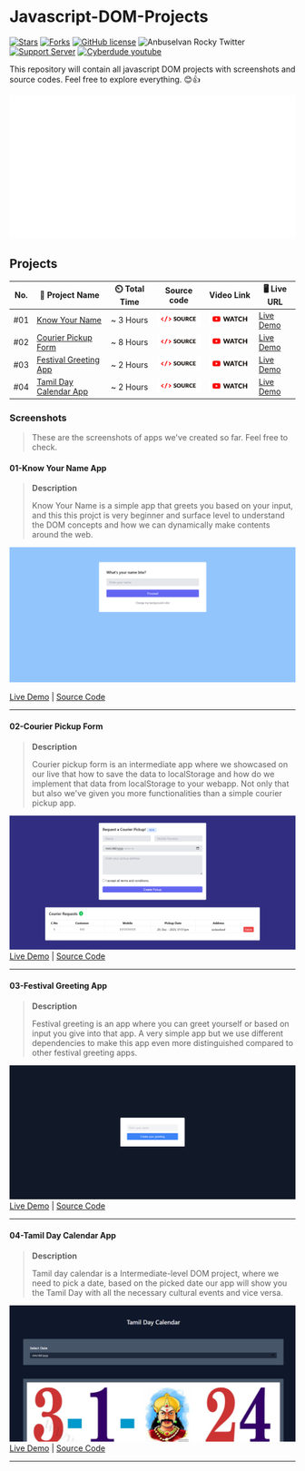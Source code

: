 # Javascript-DOM-Projects

[![Stars](https://img.shields.io/github/stars/anburocky3/Javascript-DOM-Projects)](https://github.com/anburocky3/Javascript-DOM-Projects)
[![Forks](https://img.shields.io/github/forks/anburocky3/Javascript-DOM-Projects)](https://github.com/anburocky3/Javascript-DOM-Projects)
[![GitHub license](https://img.shields.io/github/license/anburocky3/Javascript-DOM-Projects)](https://github.com/anburocky3/Javascript-DOM-Projects)
![Anbuselvan Rocky Twitter](https://img.shields.io/twitter/url?style=social&url=https%3A%2F%2Fgithub.com%2Fanburocky3%2FJavascript-DOM-Projects)
[![Support Server](https://img.shields.io/discord/742347296091537448.svg?label=Discord&logo=Discord&colorB=7289da)](https://bit.ly/cyberdudeDiscord)
[![Cyberdude youtube](https://img.shields.io/youtube/channel/subscribers/UCteUj8bL1ppZcS70UCWrVfw?style=social)](https://bit.ly/cyberdudeYT)

This repository will contain all javascript DOM projects with screenshots and source codes. Feel free to explore everything. 😊👍

<img src="./supports/header.svg" alt="Learn more from cyberdude networks."/>

## Projects

| No. | 🚀 Project Name                                      | ⏲️ Total Time |                       Source code                       | Video Link                                                                           | 🖥️ Live URL                                          |
| --- | ---------------------------------------------------- | :-----------: | :-----------------------------------------------------: | ------------------------------------------------------------------------------------ | ---------------------------------------------------- |
| #01 | [Know Your Name](#01-know-your-name-app)             |   ~ 3 Hours   | [<img width="100px" src="./supports/code-btn.png" />]() | [<img width="100px" src="./supports/video-btn.png" />](https://youtu.be/0Q8eftj5OA0) | [Live Demo](https://anburocky3.github.io/know-your-name/)         |
| #02 | [Courier Pickup Form](#02-courier-pickup-form)       |   ~ 8 Hours   | [<img width="100px" src="./supports/code-btn.png" />]() | [<img width="100px" src="./supports/video-btn.png" />](https://youtu.be/0Q8eftj5OA0) | [Live Demo](https://anburocky3.github.io/courier-pickup-form/)    |
| #03 | [Festival Greeting App](#03-festival-greeting-app)   |   ~ 2 Hours   | [<img width="100px" src="./supports/code-btn.png" />]() | [<img width="100px" src="./supports/video-btn.png" />](https://youtu.be/0Q8eftj5OA0) | [Live Demo](https://anburocky3.github.io/festival-greeting-app/)  |
| #04 | [Tamil Day Calendar App](#04-tamil-day-calendar-app) |   ~ 2 Hours   | [<img width="100px" src="./supports/code-btn.png" />]() | [<img width="100px" src="./supports/video-btn.png" />](https://youtu.be/0Q8eftj5OA0) | [Live Demo](https://anburocky3.github.io/tamil-day-calendar-app/) |

### Screenshots

> These are the screenshots of apps we've created so far. Feel free to check.

#### 01-Know Your Name App

> **Description**
>
> Know Your Name is a simple app that greets you based on your input, and this this projct is very beginner and surface level to understand the DOM concepts and how we can dynamically make contents around the web. 

![Know Your Name](./screenshots/know-your-name.png)

[Live Demo](https://anburocky3.github.io/know-your-name/) | [Source Code](https://github.com/anburocky3/know-your-name)

---

#### 02-Courier Pickup Form

> **Description**
>
> Courier pickup form is an intermediate app where we showcased on our live that how to save the data to localStorage and how do we implement that data from localStorage to your webapp. Not only that but also we've given you more functionalities than a simple courier pickup app. 

![Know Your Name](./screenshots/courier-pickup-app.png)
[Live Demo](https://anburocky3.github.io/courier-pickup-form/) | [Source Code](https://github.com/anburocky3/courier-pickup-form)

---

#### 03-Festival Greeting App

> **Description**
>
> Festival greeting is an app where you can greet yourself or based on input you give into that app. A very simple app but we use different dependencies to make this app even more distinguished compared to other festival greeting apps. 

![Know Your Name](./screenshots/festival-app.png)
[Live Demo](https://anburocky3.github.io/festival-greeting-app/) | [Source Code](https://github.com/anburocky3/festival-greeting-app)

---

#### 04-Tamil Day Calendar App

> **Description**
>
> Tamil day calendar is a Intermediate-level DOM project, where we need to pick a date, based on the picked date our app will show you the Tamil Day with all the necessary cultural events and vice versa.

![Know Your Name](./screenshots/tamil-calendar-app.png)
[Live Demo](https://anburocky3.github.io/tamil-day-calendar-app/) | [Source Code](https://github.com/anburocky3/tamil-day-calendar-app)

---
